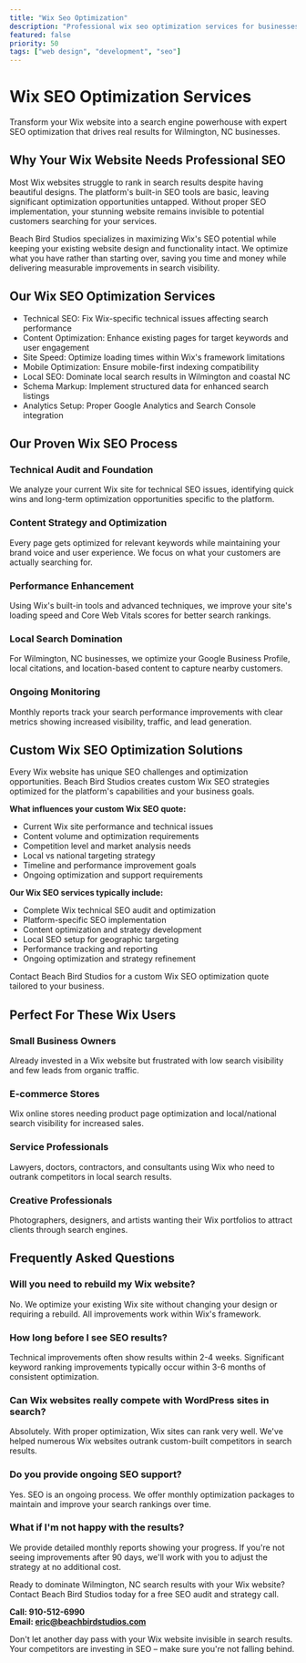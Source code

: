 ```yaml
---
title: "Wix Seo Optimization"
description: "Professional wix seo optimization services for businesses"
featured: false
priority: 50
tags: ["web design", "development", "seo"]
---
```


# Wix SEO Optimization Services

Transform your Wix website into a search engine powerhouse with expert SEO optimization that drives real results for Wilmington, NC businesses.

## Why Your Wix Website Needs Professional SEO

Most Wix websites struggle to rank in search results despite having beautiful designs. The platform's built-in SEO tools are basic, leaving significant optimization opportunities untapped. Without proper SEO implementation, your stunning website remains invisible to potential customers searching for your services.

Beach Bird Studios specializes in maximizing Wix's SEO potential while keeping your existing website design and functionality intact. We optimize what you have rather than starting over, saving you time and money while delivering measurable improvements in search visibility.

## Our Wix SEO Optimization Services

- Technical SEO: Fix Wix-specific technical issues affecting search performance
- Content Optimization: Enhance existing pages for target keywords and user engagement
- Site Speed: Optimize loading times within Wix's framework limitations
- Mobile Optimization: Ensure mobile-first indexing compatibility
- Local SEO: Dominate local search results in Wilmington and coastal NC
- Schema Markup: Implement structured data for enhanced search listings
- Analytics Setup: Proper Google Analytics and Search Console integration

## Our Proven Wix SEO Process

### Technical Audit and Foundation
We analyze your current Wix site for technical SEO issues, identifying quick wins and long-term optimization opportunities specific to the platform.

### Content Strategy and Optimization
Every page gets optimized for relevant keywords while maintaining your brand voice and user experience. We focus on what your customers are actually searching for.

### Performance Enhancement
Using Wix's built-in tools and advanced techniques, we improve your site's loading speed and Core Web Vitals scores for better search rankings.

### Local Search Domination
For Wilmington, NC businesses, we optimize your Google Business Profile, local citations, and location-based content to capture nearby customers.

### Ongoing Monitoring
Monthly reports track your search performance improvements with clear metrics showing increased visibility, traffic, and lead generation.

## Custom Wix SEO Optimization Solutions

Every Wix website has unique SEO challenges and optimization opportunities. Beach Bird Studios creates custom Wix SEO strategies optimized for the platform's capabilities and your business goals.

**What influences your custom Wix SEO quote:**
- Current Wix site performance and technical issues
- Content volume and optimization requirements
- Competition level and market analysis needs
- Local vs national targeting strategy
- Timeline and performance improvement goals
- Ongoing optimization and support requirements

**Our Wix SEO services typically include:**
- Complete Wix technical SEO audit and optimization
- Platform-specific SEO implementation
- Content optimization and strategy development
- Local SEO setup for geographic targeting
- Performance tracking and reporting
- Ongoing optimization and strategy refinement

Contact Beach Bird Studios for a custom Wix SEO optimization quote tailored to your business.

## Perfect For These Wix Users

### Small Business Owners
Already invested in a Wix website but frustrated with low search visibility and few leads from organic traffic.

### E-commerce Stores
Wix online stores needing product page optimization and local/national search visibility for increased sales.

### Service Professionals
Lawyers, doctors, contractors, and consultants using Wix who need to outrank competitors in local search results.

### Creative Professionals
Photographers, designers, and artists wanting their Wix portfolios to attract clients through search engines.

## Frequently Asked Questions

### Will you need to rebuild my Wix website?
No. We optimize your existing Wix site without changing your design or requiring a rebuild. All improvements work within Wix's framework.

### How long before I see SEO results?
Technical improvements often show results within 2-4 weeks. Significant keyword ranking improvements typically occur within 3-6 months of consistent optimization.

### Can Wix websites really compete with WordPress sites in search?
Absolutely. With proper optimization, Wix sites can rank very well. We've helped numerous Wix websites outrank custom-built competitors in search results.

### Do you provide ongoing SEO support?
Yes. SEO is an ongoing process. We offer monthly optimization packages to maintain and improve your search rankings over time.

### What if I'm not happy with the results?
We provide detailed monthly reports showing your progress. If you're not seeing improvements after 90 days, we'll work with you to adjust the strategy at no additional cost.

Ready to dominate Wilmington, NC search results with your Wix website? Contact Beach Bird Studios today for a free SEO audit and strategy call.

**Call: 910-512-6990**  
**Email: eric@beachbirdstudios.com**

Don't let another day pass with your Wix website invisible in search results. Your competitors are investing in SEO – make sure you're not falling behind.